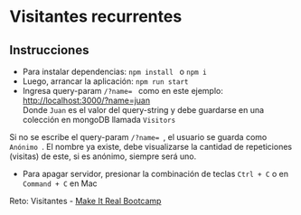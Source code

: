 
 # Visitantes recurrentes

## Instrucciones

- Para instalar dependencias: ```npm install ``` o  ```npm i ```
- Luego, arrancar la aplicación: ```npm run start ```
- Ingresa query-param ```/?name= ``` como en este ejemplo:  \
[http://localhost:3000/?name=juan](http://localhost:3000/makers/juan)  \
Donde ```Juan``` es el valor del query-string y debe guardarse en una colección en mongoDB llamada ```Visitors```

Si no se escribe el query-param ```/?name= ```, el usuario se guarda como ```Anónimo ```.
El nombre ya existe, debe visualizarse la cantidad de repeticiones (visitas) de este, si es anónimo, siempre será uno.

- Para apagar servidor, presionar la combinación de teclas ```Ctrl + C``` o en ```Command + C``` en Mac

Reto: Visitantes - [Make It Real Bootcamp](http://makeitreal.camp)
